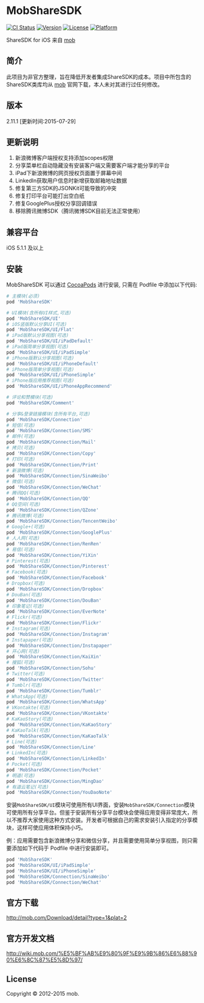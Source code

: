 # MobShareSDK

[![CI Status](http://img.shields.io/travis/shingwasix/MobShareSDK.svg?style=flat)](https://travis-ci.org/shingwasix/MobShareSDK)
[![Version](https://img.shields.io/cocoapods/v/MobShareSDK.svg?style=flat)](http://cocoapods.org/pods/MobShareSDK)
[![License](https://img.shields.io/cocoapods/l/MobShareSDK.svg?style=flat)](http://cocoapods.org/pods/MobShareSDK)
[![Platform](https://img.shields.io/cocoapods/p/MobShareSDK.svg?style=flat)](http://cocoapods.org/pods/MobShareSDK)

ShareSDK for iOS 来自 [mob](http://mob.com)

## 简介
此项目为非官方整理，旨在降低开发者集成ShareSDK的成本。项目中所包含的ShareSDK类库均从 [mob](http://mob.com) 官网下载，本人未对其进行过任何修改。

## 版本
2.11.1 [更新时间:2015-07-29]

## 更新说明
1. 新浪微博客户端授权支持添加scopes权限
2. 分享菜单栏自动隐藏没有安装客户端又需要客户端才能分享的平台
3. iPad下新浪微博的网页授权页面置于屏幕中间
4. LinkedIn获取用户信息时新增获取邮箱地址数据
5. 修复第三方SDK的JSONKit可能导致的冲突
6. 修复打印平台可能打出空白纸
7. 修复GooglePlus授权分享回调错误
8. 移除腾讯微博SDK（腾讯微博SDK目前无法正常使用）

## 兼容平台
iOS 5.1.1 及以上

## 安装

MobShareSDK 可以通过 [CocoaPods](http://cocoapods.org) 进行安装, 只需在 Podfile 中添加以下代码:

```ruby
# 主模块(必须)
pod 'MobShareSDK'

# UI模块(含所有UI样式,可选)
pod 'MobShareSDK/UI'
# iOS竖版默认分享UI(可选)
pod 'MobShareSDK/UI/Flat'
# iPad版默认分享视图(可选)
pod 'MobShareSDK/UI/iPadDefault'
# iPad版简单分享视图(可选)
pod 'MobShareSDK/UI/iPadSimple'
# iPhone版默认分享视图(可选)
pod 'MobShareSDK/UI/iPhoneDefault'
# iPhone版简单分享视图(可选)
pod 'MobShareSDK/UI/iPhoneSimple'
# iPhone版应用推荐视图(可选)
pod 'MobShareSDK/UI/iPhoneAppRecommend'

# 评论和赞模块(可选)
pod 'MobShareSDK/Comment'

# 分享&登录链接模块(含所有平台,可选)
pod 'MobShareSDK/Connection'
# 短信(可选)
pod 'MobShareSDK/Connection/SMS'
# 邮件(可选)
pod 'MobShareSDK/Connection/Mail'
# 拷贝(可选)
pod 'MobShareSDK/Connection/Copy'
# 打印(可选)
pod 'MobShareSDK/Connection/Print'
# 新浪微博(可选)
pod 'MobShareSDK/Connection/SinaWeibo'
# 微信(可选)
pod 'MobShareSDK/Connection/WeChat'
# 腾讯QQ(可选)
pod 'MobShareSDK/Connection/QQ'
# QQ空间(可选)
pod 'MobShareSDK/Connection/QZone'
# 腾讯微博(可选)
pod 'MobShareSDK/Connection/TencentWeibo'
# Google+(可选)
pod 'MobShareSDK/Connection/GooglePlus'
# 人人网(可选)
pod 'MobShareSDK/Connection/RenRen'
# 易信(可选)
pod 'MobShareSDK/Connection/YiXin'
# Pinterest(可选)
pod 'MobShareSDK/Connection/Pinterest'
# Facebook(可选)
pod 'MobShareSDK/Connection/Facebook'
# Dropbox(可选)
pod 'MobShareSDK/Connection/Dropbox'
# DouBan(可选)
pod 'MobShareSDK/Connection/DouBan'
# 印象笔记(可选)
pod 'MobShareSDK/Connection/EverNote'
# Flickr(可选)
pod 'MobShareSDK/Connection/Flickr'
# Instagram(可选)
pod 'MobShareSDK/Connection/Instagram'
# Instapaper(可选)
pod 'MobShareSDK/Connection/Instapaper'
# 开心网(可选)
pod 'MobShareSDK/Connection/KaiXin'
# 搜狐(可选)
pod 'MobShareSDK/Connection/Sohu'
# Twitter(可选)
pod 'MobShareSDK/Connection/Twitter'
# Tumblr(可选)
pod 'MobShareSDK/Connection/Tumblr'
# WhatsApp(可选)
pod 'MobShareSDK/Connection/WhatsApp'
# VKontakte(可选)
pod 'MobShareSDK/Connection/VKontakte'
# KaKaoStory(可选)
pod 'MobShareSDK/Connection/KaKaoStory'
# KaKaoTalk(可选)
pod 'MobShareSDK/Connection/KaKaoTalk'
# Line(可选)
pod 'MobShareSDK/Connection/Line'
# LinkedIn(可选)
pod 'MobShareSDK/Connection/LinkedIn'
# Pocket(可选)
pod 'MobShareSDK/Connection/Pocket'
# 明道(可选)
pod 'MobShareSDK/Connection/MingDao'
# 有道云笔记(可选)
pod 'MobShareSDK/Connection/YouDaoNote'
```
安装`MobShareSDK/UI`模块可使用所有UI界面，安装`MobShareSDK/Connection`模块可使用所有分享平台。但鉴于安装所有分享平台模块会使得应用变得非常庞大，所以不推荐大家使用这种方式安装。开发者可根据自己的需求安装引入指定的分享模块，这样可使应用体积保持小巧。

例：应用需要包含新浪微博分享和微信分享，并且需要使用简单分享视图，则只需要添加如下代码于 Podfile 中进行安装即可。

```ruby
pod 'MobShareSDK'
pod 'MobShareSDK/UI/iPadSimple'
pod 'MobShareSDK/UI/iPhoneSimple'
pod 'MobShareSDK/Connection/SinaWeibo'
pod 'MobShareSDK/Connection/WeChat'
```

## 官方下载
http://mob.com/Download/detail?type=1&plat=2

## 官方开发文档
http://wiki.mob.com/%E5%BF%AB%E9%80%9F%E9%9B%86%E6%88%90%E6%8C%87%E5%8D%97/

## License

Copyright © 2012-2015 mob.
